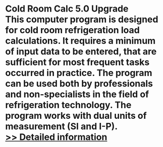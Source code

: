 # Cold Room Calc 5.0 Upgrade<br />This computer program is designed for cold room refrigeration load calculations. It requires a minimum of input data to be entered, that are sufficient for most frequent tasks occurred in practice. The program can be used both by professionals and non-specialists in the field of refrigeration technology. The program works with dual units of measurement (SI and I-P).<br />[>> Detailed information](https://secure.shareit.com/shareit/product.html?productid=172905&affiliateid=200057808)